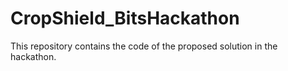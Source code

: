 # CropShield_BitsHackathon
This repository contains the code of the proposed solution in the hackathon.
